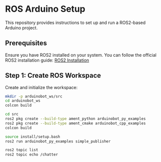 # ROS Arduino Setup

This repository provides instructions to set up and run a ROS2-based Arduino project.

## Prerequisites

Ensure you have ROS2 installed on your system. You can follow the official ROS2 installation guide: [ROS2 Installation](https://docs.ros.org/en/)

## Step 1: Create ROS Workspace

Create and initialize the workspace:

```sh
mkdir -p arduinobot_ws/src
cd arduinobot_ws
colcon build

cd src
ros2 pkg create --build-type ament_python arduinobot_py_examples
ros2 pkg create --build-type ament_cmake arduinobot_cpp_examples
colcon build

source install/setup.bash
ros2 run arduinobot_py_examples simple_publisher

ros2 topic list
ros2 topic echo /chatter
 